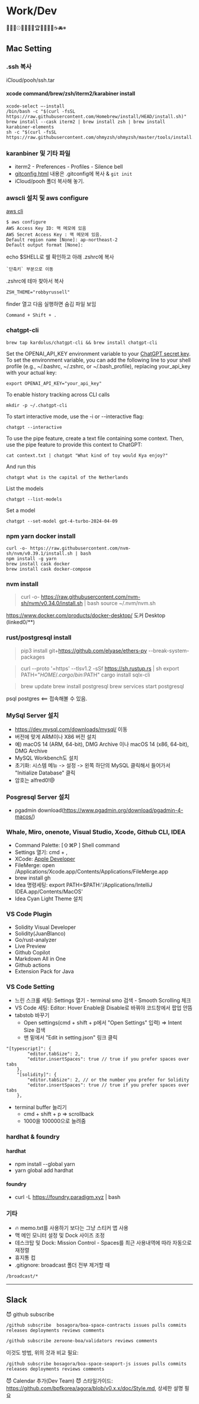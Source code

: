 # Work/Dev
🌟🏓🦋⚾️🐳🍀🌼🌸🏆🍜😈🐶🦄☕️🚘※
## Mac Setting
### .ssh 복사
iCloud/pooh/ssh.tar

#### xcode command/brew/zsh/iterm2/karabiner install
```
xcode-select —-install
/bin/bash -c "$(curl -fsSL https://raw.githubusercontent.com/Homebrew/install/HEAD/install.sh)"
brew install --cask iterm2 | brew install zsh | brew install karabiner-elements
sh -c "$(curl -fsSL https://raw.githubusercontent.com/ohmyzsh/ohmyzsh/master/tools/install.sh)"
```

### karanbiner 및 기타 파일
- iterm2 - Preferences - Profiles - Silence bell
- [gitconfig html](sub/gitconfig.htmlml) 내용은 .gitconfig에 복사 & `git init`
- iCloud/pooh 폴더 복사해 놓기.

### awscli 설치 및 aws configure

[aws cli](https://awscli.amazonaws.com/AWSCLIV2.pkg)

```
$ aws configure
AWS Access Key ID: 맥 메모에 있음
AWS Secret Access Key : 맥 메모에 있음.
Default region name [None]: ap-northeast-2
Default output format [None]:
```

echo $SHELL로 쉘 확인하고 아래 .zshrc에 복사
```
`단축키` 부분으로 이동
```
.zshrc에 테마 찾아서 복사
```
ZSH_THEME="robbyrussell"
```

finder 열고 다음 실행하면 숨김 파일 보임
```
Command + Shift + .
```

### chatgpt-cli
```
brew tap kardolus/chatgpt-cli && brew install chatgpt-cli
```
Set the OPENAI_API_KEY environment variable to your [ChatGPT secret key](https://platform.openai.com/account/api-keys). To set the environment variable, you can add the following line to your shell profile (e.g., ~/.bashrc, ~/.zshrc, or ~/.bash_profile), replacing your_api_key with your actual key:
```
export OPENAI_API_KEY="your_api_key"
```

To enable history tracking across CLI calls
```
mkdir -p ~/.chatgpt-cli
```

To start interactive mode, use the -i or --interactive flag:
```
chatgpt --interactive
```

To use the pipe feature, create a text file containing some context.
Then, use the pipe feature to provide this context to ChatGPT:
```
cat context.txt | chatgpt "What kind of toy would Kya enjoy?"
```

And run this
```
chatgpt what is the capital of the Netherlands
```

List the models
```
chatgpt --list-models
```

Set a model
```
chatgpt --set-model gpt-4-turbo-2024-04-09
```

### npm yarn docker install
```
curl -o- https://raw.githubusercontent.com/nvm-sh/nvm/v0.39.1/install.sh | bash
npm install -g yarn
brew install cask docker
brew install cask docker-compose
```
### nvm install
> curl -o- https://raw.githubusercontent.com/nvm-sh/nvm/v0.34.0/install.sh | bash
source ~/.nvm/nvm.sh

https://www.docker.com/products/docker-desktop/ 도커 Desktop (linked0/**)

### rust/postgresql install
> pip3 install git+https://github.com/elyase/ethers-py --break-system-packages


> curl --proto '=https' --tlsv1.2 -sSf https://sh.rustup.rs | sh
export PATH="$HOME/.cargo/bin:$PATH"
cargo install sqlx-cli

> brew update
brew install postgresql
brew services start postgresql

psql postgres <== 접속해볼 수 있음.

### MySql Server 설치
- https://dev.mysql.com/downloads/mysql/ 이동
- 버전에 맞게 ARM이나 X86 버전 설치 
- 예) macOS 14 (ARM, 64-bit), DMG Archive 이나 macOS 14 (x86, 64-bit), DMG Archive
- MySQL Workbench도 설치
- 초기화: 시스템 메뉴 -> 설정 -> 왼쪽 하단의 MySQL 클릭해서 들어가서 "Initialize Database" 클릭
- 암호는 alfred0!@

### Posgresql Server 설치
- pgadmin download(https://www.pgadmin.org/download/pgadmin-4-macos/)

### Whale, Miro, onenote, Visual Studio, Xcode, Github CLI, IDEA
- Command Palette: [⇧⌘P ] Shell command
- Settings 열기: cmd + ,
- XCode: [Apple Developer](https://developer.apple.com/xcode/resources/)
- FileMerge: open /Applications/Xcode.app/Contents/Applications/FileMerge.app
- brew install gh
- Idea 명령세팅: export PATH=$PATH:'/Applications/IntelliJ IDEA.app/Contents/MacOS'
- Idea Cyan Light Theme 설치

### VS Code Plugin
- Solidity Visual Developer
- Solidity(JuanBlanco)
- Go/rust-analyzer
- Live Preview
- Github Copilot
- Markdown All in One
- Github actions
- Extension Pack for Java


### VS Code Setting
- 느린 스크롤 세팅: Settings 열기 - terminal smo 검색 - Smooth Scrolling 체크
- VS Code 세팅: Editor: Hover Enable을 Disable로 바꿔야 코드창에서 팝업 안뜸
- tabstob 바꾸기
  - Open settings(cmd + shift + p에서 "Open Settings" 입력) => Intent Size 검색
  - 맨 밑에서 "Edit in setting.json" 링크 클릭 
```
"[typescript]": {
        "editor.tabSize": 2,
        "editor.insertSpaces": true // true if you prefer spaces over tabs
    },
    "[solidity]": {
        "editor.tabSize": 2, // or the number you prefer for Solidity
        "editor.insertSpaces": true // true if you prefer spaces over tabs
    },
```
- terminal buffer 늘리기
  - cmd + shift + p => scrollback
  - 1000을 100000으로 늘려줌

### hardhat & foundry
#### hardhat 
- npm install --global yarn 
- yarn global add hardhat 

#### foundry 
- curl -L https://foundry.paradigm.xyz | bash

### 기타
- 🔥 memo.txt를 사용하기 보다는 그냥 스티커 앱 사용
- 맥 메인 모니터 설정 및 Dock 사이즈 조정
- 데스크탑 및 Dock: Mission Control - Spaces를 최근 사용내역에 따라 자동으로 재정렬
- 휴지통 컵
- .gitignore: broadcast 폴더 전부 제거할 때
```
/broadcast/*
```

------
## Slack

😈 github subscribe
```
/github subscribe  bosagora/boa-space-contracts issues pulls commits releases deployments reviews comments
```

```
/github subscribe zeroone-boa/validators reviews comments
```
이것도 방법, 위의 것과 비교 필요: 
```
/github subscribe bosagora/boa-space-seaport-js issues pulls commits releases deployments reviews comments
```

😈 Calendar 추가(Dev Team)
😈 스타일가이드: https://github.com/bpfkorea/agora/blob/v0.x.x/doc/Style.md, 상세한 설명 필요
